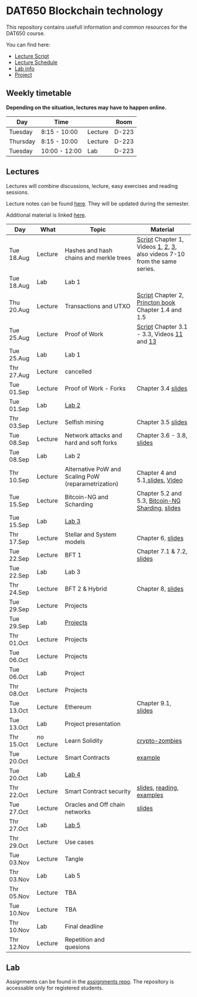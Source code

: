 # DAT650 Blockchain technology

This repository contains usefull information and common resources for the DAT650 course.

You can find here:
* [Lecture Script](script.pdf)
* [Lecture Schedule](#lectures)
* [Lab info](#lab)
* [Project](projects)

## Weekly timetable

**Depending on the situation, lectures may have to happen online.**

| Day | Time | | Room |
|----|------|---|------|
| Tuesday  | 8:15 - 10:00 | Lecture | D-223 |
| Thursday | 8:15 - 10:00 | Lecture | D-223 |
| Tuesday | 10:00 - 12:00 | Lab | D-223 |

## Lectures

Lectures will combine discussions, lecture, easy exercises and reading sessions.

Lecture notes can be found [here](script.pdf). They will be updated during the semester.

Additional material is linked [here](resources.md).

| Day | What | Topic | Material |
|-----|------|-------|----------|
|Tue 18.Aug | Lecture | Hashes and hash chains and merkle trees | [Script](script.pdf) Chapter 1, Videos [1](https://www.youtube.com/watch?v=TwkrJtTL-wc&list=PLnD_TI73e88dsiKwQ3XDqXPBMwQjVt_TB&index=2), [2](https://www.youtube.com/watch?v=CIvdtlQPUf4&list=PLnD_TI73e88dsiKwQ3XDqXPBMwQjVt_TB&index=3), [3](https://www.youtube.com/watch?v=DjZZz70BJ_o&list=PLnD_TI73e88dsiKwQ3XDqXPBMwQjVt_TB&index=4), also videos 7-10 from the same series.|
|Tue 18.Aug | Lab |Lab 1 |  |
|Thu 20.Aug | Lecture |Transactions and UTXO | [Script](script.pdf) Chapter 2, [Princton book](https://d28rh4a8wq0iu5.cloudfront.net/bitcointech/readings/princeton_bitcoin_book.pdf) Chapter 1.4 and 1.5 |
|Tue 25.Aug | Lecture |Proof of Work | [Script](script.pdf) Chapter 3.1 - 3.3, Videos [11](https://youtu.be/ehO-TKhuAro) and [13](https://youtu.be/B7O5yDY4_N0)  |
|Tue 25.Aug | Lab | Lab 1 |  |
|Thr 27.Aug | Lecture | cancelled |  |
|Tue 01.Sep | Lecture | Proof of Work - Forks | Chapter 3.4 [slides](slides/Lecture-4.pdf) |
|Tue 01.Sep | Lab | [Lab 2](https://github.com/dat650-2020/assignments/tree/master/lab2) |  |
|Thr 03.Sep | Lecture | Selfish mining | Chapter 3.5 [slides](slides/Lecture-5.pdf) |
|Tue 08.Sep | Lecture | Network attacks and hard and soft forks | Chapter 3.6 - 3.8, [slides](slides/Lecture-6.pdf) |
|Tue 08.Sep | Lab | Lab 2 |  |
|Thr 10.Sep | Lecture | Alternative PoW and Scaling PoW (reparametrization) | Chapter 4 and 5.1,[slides](slides/Lecture-7.pdf), [Video](https://youtu.be/TipGy2bOVL4)  |
|Tue 15.Sep | Lecture | Bitcoin-NG and Scharding | Chapter 5.2 and 5.3, [Bitcoin-NG](https://www.usenix.org/conference/nsdi16/technical-sessions/presentation/eyal) [Sharding](https://www.usenix.org/conference/nsdi19/presentation/wang-jiaping), [slides](slides/Lecture-8.pdf) |
|Tue 15.Sep | Lab |[Lab 3](https://github.com/dat650-2020/assignments/tree/master/lab3) |  |
|Thr 17.Sep | Lecture | Stellar and System models | Chapter 6, [slides](slides/Lecture-9.pdf) |
|Tue 22.Sep | Lecture |BFT 1 | Chapter 7.1 & 7.2, [slides](slides/Lecture-10.pdf) |
|Tue 22.Sep | Lab | Lab 3 |  |
|Thr 24.Sep | Lecture | BFT 2 & Hybrid | Chapter 8, [slides](slides/Lecture-11.pdf) |
|Tue 29.Sep | Lecture |Projects |  |
|Tue 29.Sep | Lab | [Projects](https://github.com/dat650-2020/course-info/blob/master/projects) |  |
|Thr 01.Oct | Lecture | Projects |  |
|Tue 06.Oct | Lecture |Projects |  |
|Tue 06.Oct | Lab | Project |  |
|Thr 08.Oct | Lecture | Projects |  |
|Tue 13.Oct | Lecture |Ethereum | Chapter 9.1, [slides](slides/Lecture-12.pdf)  |
|Tue 13.Oct | Lab | Project presentation |  |
|Thr 15.Oct | no Lecture | Learn Solidity | [crypto-zombies](https://cryptozombies.io/en/course) |
|Tue 20.Oct | Lecture |Smart Contracts | [example](solidity/solidityDevelopment.md) |
|Tue 20.Oct | Lab | [Lab 4](https://github.com/dat650-2020/assignments/tree/master/lab4) |  |
|Thr 22.Oct | Lecture | Smart Contract security | [slides](slides/SmartContractSecurity.pdf), [reading](https://github.com/ethereumbook/ethereumbook/blob/develop/09smart-contracts-security.asciidoc), [examples](solidity/security) |
|Tue 27.Oct | Lecture | Oracles and Off chain networks| [slides](slides/Lecture-14.pdf) |
|Thr 27.Oct | Lab | [Lab 5](https://github.com/dat650-2020/assignments/tree/master/lab5) |  |
|Thr 29.Oct | Lecture | Use cases |  |
|Tue 03.Nov | Lecture | Tangle |  |
|Thr 03.Nov | Lab | Lab 5 |  |
|Thr 05.Nov | Lecture | TBA |  |
|Tue 10.Nov | Lecture |TBA |  |
|Thr 10.Nov | Lab | Final deadline |  |
|Thr 12.Nov | Lecture | Repetition and quesions |  |



## Lab

Assignments can be found in the [assignments repo](https://github.com/dat650-2020/assignments).
The repository is accessable only for registered students.
